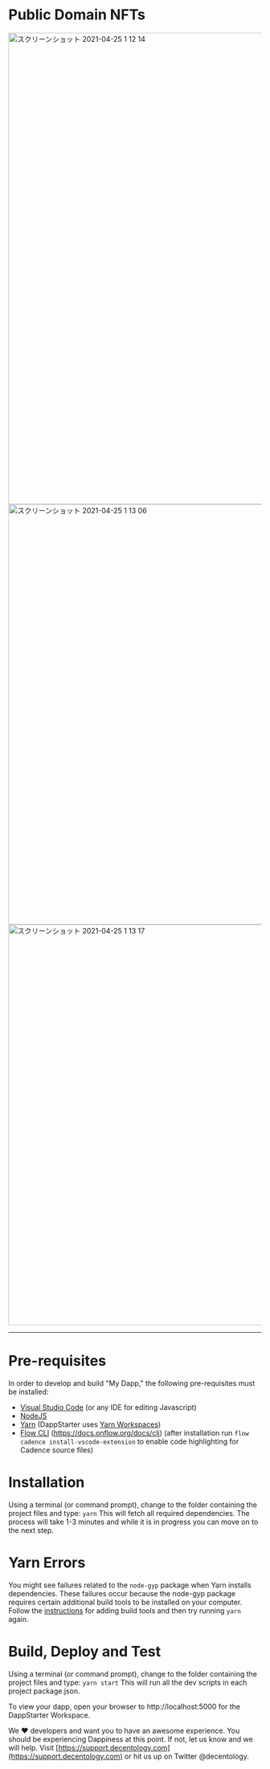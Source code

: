 # Public Domain NFTs

<img width="939" alt="スクリーンショット 2021-04-25 1 12 14" src="https://user-images.githubusercontent.com/10495516/115965297-72205900-a563-11eb-9ceb-5581fa7528ba.png">

<img width="837" alt="スクリーンショット 2021-04-25 1 13 06" src="https://user-images.githubusercontent.com/10495516/115965299-73518600-a563-11eb-9186-161c0d1a1d69.png">

<img width="798" alt="スクリーンショット 2021-04-25 1 13 17" src="https://user-images.githubusercontent.com/10495516/115965300-751b4980-a563-11eb-9c47-2b181b2a873e.png">


-----

# Pre-requisites

In order to develop and build "My Dapp," the following pre-requisites must be installed:

* [Visual Studio Code](https://code.visualstudio.com/download) (or any IDE for editing Javascript)
* [NodeJS](https://nodejs.org/en/download/)
* [Yarn](https://classic.yarnpkg.com/en/docs/install) (DappStarter uses [Yarn Workspaces](https://classic.yarnpkg.com/en/docs/workspaces))
* [Flow CLI](https://docs.onflow.org/docs/cli) (https://docs.onflow.org/docs/cli) (after installation run `flow cadence install-vscode-extension` to enable code highlighting for Cadence source files)

# Installation

Using a terminal (or command prompt), change to the folder containing the project files and type: `yarn` This will fetch all required dependencies. The process will take 1-3 minutes and while it is in progress you can move on to the next step.

# Yarn Errors

You might see failures related to the `node-gyp` package when Yarn installs dependencies.
These failures occur because the node-gyp package requires certain additional build tools
to be installed on your computer. Follow the [instructions](https://www.npmjs.com/package/node-gyp) for adding build tools and then try running `yarn` again.

# Build, Deploy and Test
Using a terminal (or command prompt), change to the folder containing the project files and type: `yarn start` This will run all the dev scripts in each project package.json.


To view your dapp, open your browser to http://localhost:5000 for the DappStarter Workspace.

We ♥️ developers and want you to have an awesome experience. You should be experiencing Dappiness at this point. If not, let us know and we will help. Visit [https://support.decentology.com](https://support.decentology.com) or hit us up on Twitter @decentology.


